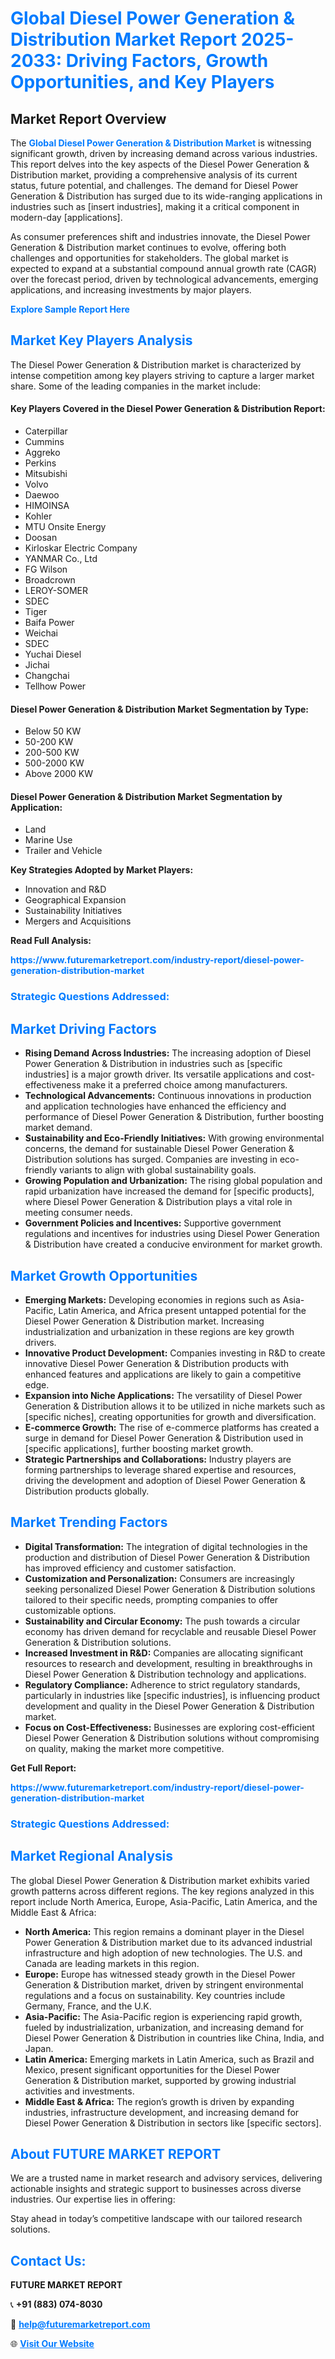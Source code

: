 <h1 style="color: #007BFF;">Global Diesel Power Generation & Distribution Market Report 2025-2033: Driving Factors, Growth Opportunities, and Key Players</h1>

<section id="overview">
<h2>Market Report Overview</h2>
<p>The <a href="https://www.futuremarketreport.com/industry-report/diesel-power-generation-distribution-market" style="color: #007BFF; text-decoration: none;"><strong>Global Diesel Power Generation & Distribution Market</strong></a> is witnessing significant growth, driven by increasing demand across various industries. This report delves into the key aspects of the Diesel Power Generation & Distribution market, providing a comprehensive analysis of its current status, future potential, and challenges. The demand for Diesel Power Generation & Distribution has surged due to its wide-ranging applications in industries such as [insert industries], making it a critical component in modern-day [applications].</p>
<p>As consumer preferences shift and industries innovate, the Diesel Power Generation & Distribution market continues to evolve, offering both challenges and opportunities for stakeholders. The global market is expected to expand at a substantial compound annual growth rate (CAGR) over the forecast period, driven by technological advancements, emerging applications, and increasing investments by major players.</p>
</section>

<section id="overview">
<p><a href="https://www.futuremarketreport.com/request-sample/reportId=84725" style="color: #007BFF; text-decoration: none;"><strong>Explore Sample Report Here</strong></a></p>
</section>

<section id="key-players">
<h2 style="color: #007BFF;">Market Key Players Analysis</h2>
<p>The Diesel Power Generation & Distribution market is characterized by intense competition among key players striving to capture a larger market share. Some of the leading companies in the market include:</p>
<h4>Key Players Covered in the Diesel Power Generation & Distribution Report:</h4>
<ul><li>Caterpillar</li><li>Cummins</li><li>Aggreko</li><li>Perkins</li><li>Mitsubishi</li><li>Volvo</li><li>Daewoo</li><li>HIMOINSA</li><li>Kohler</li><li>MTU Onsite Energy</li><li>Doosan</li><li>Kirloskar Electric Company</li><li>YANMAR Co., Ltd</li><li>FG Wilson</li><li>Broadcrown</li><li>LEROY-SOMER</li><li>SDEC</li><li>Tiger</li><li>Baifa Power</li><li>Weichai</li><li>SDEC</li><li>Yuchai Diesel</li><li>Jichai</li><li>Changchai</li><li>Tellhow Power</li></ul>
<h4>Diesel Power Generation & Distribution Market Segmentation by Type:</h4>
<ul><li>Below 50 KW</li><li>50-200 KW</li><li>200-500 KW</li><li>500-2000 KW</li><li>Above 2000 KW</li></ul>

<h4>Diesel Power Generation & Distribution Market Segmentation by Application:</h4>
<ul><li>Land</li><li>Marine Use</li><li>Trailer and Vehicle</li></ul>
<p><strong>Key Strategies Adopted by Market Players:</strong></p>
<ul>
<li>Innovation and R&D</li>
<li>Geographical Expansion</li>
<li>Sustainability Initiatives</li>
<li>Mergers and Acquisitions</li>
</ul>
</section>

<section>
<p><strong>Read Full Analysis: </strong></p><a href="https://www.futuremarketreport.com/industry-report/diesel-power-generation-distribution-market" style="color: #007BFF; text-decoration: none;"><strong>https://www.futuremarketreport.com/industry-report/diesel-power-generation-distribution-market</strong></a>
<h3 style="color: #007BFF;">Strategic Questions Addressed:</h3>
</section>

<section id="driving-factors">
<h2 style="color: #007BFF;">Market Driving Factors</h2>
<ul>
<li><strong>Rising Demand Across Industries:</strong> The increasing adoption of Diesel Power Generation & Distribution in industries such as [specific industries] is a major growth driver. Its versatile applications and cost-effectiveness make it a preferred choice among manufacturers.</li>
<li><strong>Technological Advancements:</strong> Continuous innovations in production and application technologies have enhanced the efficiency and performance of Diesel Power Generation & Distribution, further boosting market demand.</li>
<li><strong>Sustainability and Eco-Friendly Initiatives:</strong> With growing environmental concerns, the demand for sustainable Diesel Power Generation & Distribution solutions has surged. Companies are investing in eco-friendly variants to align with global sustainability goals.</li>
<li><strong>Growing Population and Urbanization:</strong> The rising global population and rapid urbanization have increased the demand for [specific products], where Diesel Power Generation & Distribution plays a vital role in meeting consumer needs.</li>
<li><strong>Government Policies and Incentives:</strong> Supportive government regulations and incentives for industries using Diesel Power Generation & Distribution have created a conducive environment for market growth.</li>
</ul>
</section>

<section id="growth-opportunities">
<h2 style="color: #007BFF;">Market Growth Opportunities</h2>
<ul>
<li><strong>Emerging Markets:</strong> Developing economies in regions such as Asia-Pacific, Latin America, and Africa present untapped potential for the Diesel Power Generation & Distribution market. Increasing industrialization and urbanization in these regions are key growth drivers.</li>
<li><strong>Innovative Product Development:</strong> Companies investing in R&D to create innovative Diesel Power Generation & Distribution products with enhanced features and applications are likely to gain a competitive edge.</li>
<li><strong>Expansion into Niche Applications:</strong> The versatility of Diesel Power Generation & Distribution allows it to be utilized in niche markets such as [specific niches], creating opportunities for growth and diversification.</li>
<li><strong>E-commerce Growth:</strong> The rise of e-commerce platforms has created a surge in demand for Diesel Power Generation & Distribution used in [specific applications], further boosting market growth.</li>
<li><strong>Strategic Partnerships and Collaborations:</strong> Industry players are forming partnerships to leverage shared expertise and resources, driving the development and adoption of Diesel Power Generation & Distribution products globally.</li>
</ul>
</section>

<section id="trending-factors">
<h2 style="color: #007BFF;">Market Trending Factors</h2>
<ul>
<li><strong>Digital Transformation:</strong> The integration of digital technologies in the production and distribution of Diesel Power Generation & Distribution has improved efficiency and customer satisfaction.</li>
<li><strong>Customization and Personalization:</strong> Consumers are increasingly seeking personalized Diesel Power Generation & Distribution solutions tailored to their specific needs, prompting companies to offer customizable options.</li>
<li><strong>Sustainability and Circular Economy:</strong> The push towards a circular economy has driven demand for recyclable and reusable Diesel Power Generation & Distribution solutions.</li>
<li><strong>Increased Investment in R&D:</strong> Companies are allocating significant resources to research and development, resulting in breakthroughs in Diesel Power Generation & Distribution technology and applications.</li>
<li><strong>Regulatory Compliance:</strong> Adherence to strict regulatory standards, particularly in industries like [specific industries], is influencing product development and quality in the Diesel Power Generation & Distribution market.</li>
<li><strong>Focus on Cost-Effectiveness:</strong> Businesses are exploring cost-efficient Diesel Power Generation & Distribution solutions without compromising on quality, making the market more competitive.</li>
</ul>
</section>

<section>
<p><strong>Get Full Report: </strong></p><a href="https://www.futuremarketreport.com/industry-report/diesel-power-generation-distribution-market" style="color: #007BFF; text-decoration: none;"><strong>https://www.futuremarketreport.com/industry-report/diesel-power-generation-distribution-market</strong></a>
<h3 style="color: #007BFF;">Strategic Questions Addressed:</h3>
</section>


<section id="regional-analysis">
<h2 style="color: #007BFF;">Market Regional Analysis</h2>
<p>The global Diesel Power Generation & Distribution market exhibits varied growth patterns across different regions. The key regions analyzed in this report include North America, Europe, Asia-Pacific, Latin America, and the Middle East & Africa:</p>
<ul>
<li><strong>North America:</strong> This region remains a dominant player in the Diesel Power Generation & Distribution market due to its advanced industrial infrastructure and high adoption of new technologies. The U.S. and Canada are leading markets in this region.</li>
<li><strong>Europe:</strong> Europe has witnessed steady growth in the Diesel Power Generation & Distribution market, driven by stringent environmental regulations and a focus on sustainability. Key countries include Germany, France, and the U.K.</li>
<li><strong>Asia-Pacific:</strong> The Asia-Pacific region is experiencing rapid growth, fueled by industrialization, urbanization, and increasing demand for Diesel Power Generation & Distribution in countries like China, India, and Japan.</li>
<li><strong>Latin America:</strong> Emerging markets in Latin America, such as Brazil and Mexico, present significant opportunities for the Diesel Power Generation & Distribution market, supported by growing industrial activities and investments.</li>
<li><strong>Middle East & Africa:</strong> The region’s growth is driven by expanding industries, infrastructure development, and increasing demand for Diesel Power Generation & Distribution in sectors like [specific sectors].</li>
</ul>
</section>

<footer>
<h2 style="color: #007BFF;">About FUTURE MARKET REPORT</h2>
<p>We are a trusted name in market research and advisory services, delivering actionable insights and strategic support to businesses across diverse industries. Our expertise lies in offering:</p>

<p>Stay ahead in today’s competitive landscape with our tailored research solutions.</p>

<h2 style="color: #007BFF;">Contact Us:</h2>
<p><strong>FUTURE MARKET REPORT</strong></p>
<p>📞 <strong>+91 (883) 074-8030</strong></p>
<p>📧 <strong><a href="mailto:help@futuremarketreport.com" style="color: #007BFF;">help@futuremarketreport.com</a></strong></p>
<p>🌐 <strong><a href="https://www.futuremarketreport.com/" style="color: #007BFF;">Visit Our Website</a></strong></p>
</footer>
